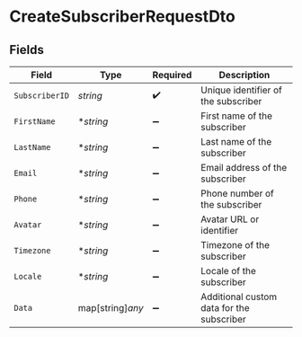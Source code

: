 # CreateSubscriberRequestDto


## Fields

| Field                                     | Type                                      | Required                                  | Description                               |
| ----------------------------------------- | ----------------------------------------- | ----------------------------------------- | ----------------------------------------- |
| `SubscriberID`                            | *string*                                  | :heavy_check_mark:                        | Unique identifier of the subscriber       |
| `FirstName`                               | **string*                                 | :heavy_minus_sign:                        | First name of the subscriber              |
| `LastName`                                | **string*                                 | :heavy_minus_sign:                        | Last name of the subscriber               |
| `Email`                                   | **string*                                 | :heavy_minus_sign:                        | Email address of the subscriber           |
| `Phone`                                   | **string*                                 | :heavy_minus_sign:                        | Phone number of the subscriber            |
| `Avatar`                                  | **string*                                 | :heavy_minus_sign:                        | Avatar URL or identifier                  |
| `Timezone`                                | **string*                                 | :heavy_minus_sign:                        | Timezone of the subscriber                |
| `Locale`                                  | **string*                                 | :heavy_minus_sign:                        | Locale of the subscriber                  |
| `Data`                                    | map[string]*any*                          | :heavy_minus_sign:                        | Additional custom data for the subscriber |